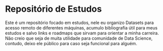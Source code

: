 #  Repositório de Estudos
Este é um repositório focado em estudos, nele eu organizo Datasets para acesso remoto de diferentes máquinas, acumulo bibliografia útil para meus estudos e salvo links e roadmaps que sirvam para orientar a minha carreira.
Não creio que seja de muita utilidade para comunidade de Data Science, contudo, deixo ele público para caso seja funcional para alguém.
